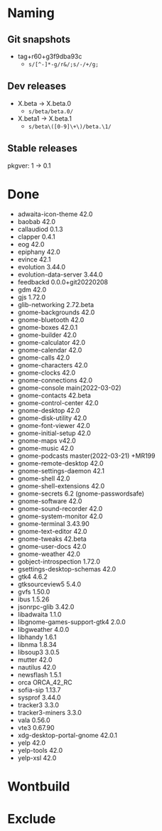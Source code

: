 # Naming
## Git snapshots
* tag+r60+g3f9dba93c
  * `s/[^-]*-g/r&/;s/-/+/g;`
## Dev releases
* X.beta -> X.beta.0
  * `s/beta/beta.0/`
* X.beta1 -> X.beta.1
  * `s/beta\([0-9]\+\)/beta.\1/`
## Stable releases
pkgver: 1 -> 0.1

# Done
- adwaita-icon-theme 42.0
- baobab 42.0
- callaudiod 0.1.3
- clapper 0.4.1
- eog 42.0
- epiphany 42.0
- evince 42.1
- evolution 3.44.0
- evolution-data-server 3.44.0
- feedbackd 0.0.0+git20220208
- gdm 42.0
- gjs 1.72.0
- glib-networking 2.72.beta
- gnome-backgrounds 42.0
- gnome-bluetooth 42.0
- gnome-boxes 42.0.1
- gnome-builder 42.0
- gnome-calculator 42.0
- gnome-calendar 42.0
- gnome-calls 42.0
- gnome-characters 42.0
- gnome-clocks 42.0
- gnome-connections 42.0
- gnome-console main(2022-03-02)
- gnome-contacts 42.beta
- gnome-control-center 42.0
- gnome-desktop 42.0
- gnome-disk-utility 42.0
- gnome-font-viewer 42.0
- gnome-initial-setup 42.0
- gnome-maps v42.0
- gnome-music 42.0
- gnome-podcasts master(2022-03-21) +MR199
- gnome-remote-desktop 42.0
- gnome-settings-daemon 42.1
- gnome-shell 42.0
- gnome-shell-extensions 42.0
- gnome-secrets 6.2 (gnome-passwordsafe)
- gnome-software 42.0
- gnome-sound-recorder 42.0
- gnome-system-monitor 42.0
- gnome-terminal 3.43.90
- gnome-text-editor 42.0
- gnome-tweaks 42.beta
- gnome-user-docs 42.0
- gnome-weather 42.0
- gobject-introspection 1.72.0
- gsettings-desktop-schemas 42.0
- gtk4 4.6.2
- gtksourceview5 5.4.0
- gvfs 1.50.0
- ibus 1.5.26
- jsonrpc-glib 3.42.0
- libadwaita 1.1.0
- libgnome-games-support-gtk4 2.0.0
- libgweather 4.0.0
- libhandy 1.6.1
- libnma 1.8.34
- libsoup3 3.0.5
- mutter 42.0
- nautilus 42.0
- newsflash 1.5.1
- orca ORCA_42_RC
- sofia-sip 1.13.7
- sysprof 3.44.0
- tracker3 3.3.0
- tracker3-miners 3.3.0
- vala 0.56.0
- vte3 0.67.90
- xdg-desktop-portal-gnome 42.0.1
- yelp 42.0
- yelp-tools 42.0
- yelp-xsl 42.0

# Wontbuild

# Exclude